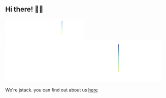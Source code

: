 ## Hi there! 👋🏻

![alt](../res/logo_light.png#gh-dark-mode-only)
![alt](https://raw.githubusercontent.com/jstack-be/.github/main/res/logo_dark.svg#gh-light-mode-only)

We're jstack.
you can find out about us [here](https://jstack.eu)
